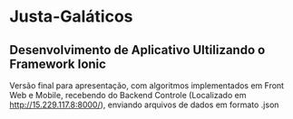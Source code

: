 # Justa-Galáticos
Desenvolvimento de Aplicativo Ultilizando o Framework Ionic
-------
Versão final para apresentação, com algoritmos implementados em Front Web e Mobile, recebendo do Backend Controle (Localizado em http://15.229.117.8:8000/), enviando arquivos de dados em formato .json
